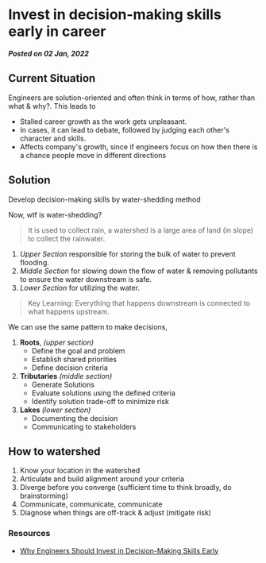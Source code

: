 # Invest in decision-making skills early in career
**_Posted on 02 Jan, 2022_**

## Current Situation

Engineers are solution-oriented and often think in terms of how, rather than what & why?. This leads to
- Stalled career growth as the work gets unpleasant.
- In cases, it can lead to debate, followed by judging each other's character and skills.
- Affects company's growth, since if engineers focus on how then there is a chance people move in different directions

## Solution

Develop decision-making skills by water-shedding method

Now, wtf is water-shedding?
> It is used to collect rain, a watershed is a large area of land (in slope) to collect the rainwater.

1. *Upper Section* responsible for storing the bulk of water to prevent flooding.
2. *Middle Section* for slowing down the flow of water & removing pollutants to ensure the water downstream is safe.
3. *Lower Section* for utilizing the water.

> Key Learning: Everything that happens downstream is connected to what happens upstream.

We can use the same pattern to make decisions,
1. **Roots**, *(upper section)*
   - Define the goal and problem
   - Establish shared priorities
   - Define decision criteria
2. **Tributaries** *(middle section)*
   - Generate Solutions
   - Evaluate solutions using the defined criteria
   - Identify solution trade-off to minimize risk
3. **Lakes** *(lower section)*
   - Documenting the decision
   - Communicating to stakeholders

## How to watershed

1. Know your location in the watershed
2. Articulate and build alignment around your criteria
3. Diverge before you converge (sufficient time to think broadly, do brainstorming)
4. Communicate, communicate, communicate
5. Diagnose when things are off-track & adjust (mitigate risk)


### Resources
- [Why Engineers Should Invest in Decision-Making Skills Early](https://www.reforge.com/blog/technical-decision-making)
